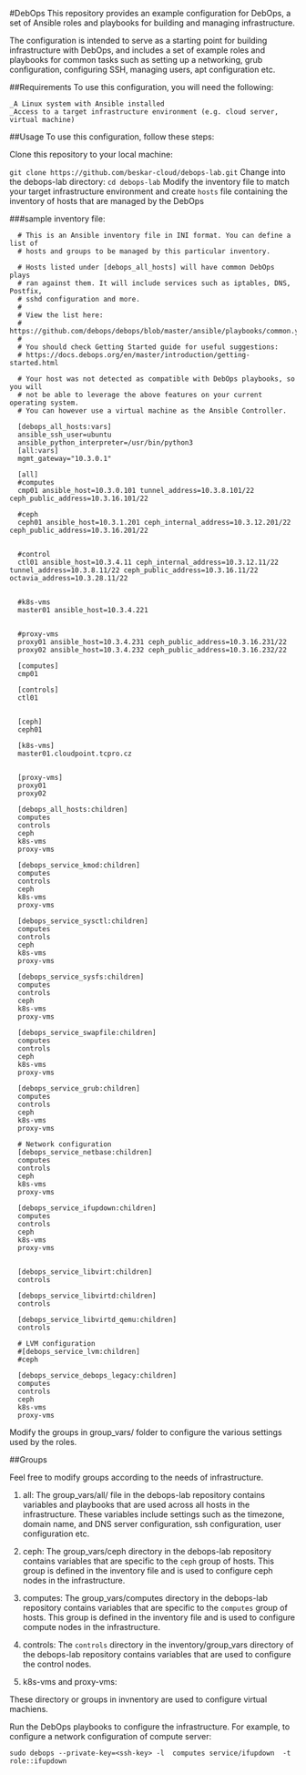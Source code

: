 #DebOps
This repository provides an example configuration for DebOps, a set of Ansible roles and playbooks for building and managing infrastructure.

The configuration is intended to serve as a starting point for building infrastructure with DebOps, and includes a set of example roles and
playbooks for common tasks such as setting up a networking, grub configuration, configuring SSH, managing users, apt configuration etc.

##Requirements
To use this configuration, you will need the following:

	_A Linux system with Ansible installed
	_Access to a target infrastructure environment (e.g. cloud server, virtual machine)

##Usage
To use this configuration, follow these steps:

Clone this repository to your local machine:

```git clone https://github.com/beskar-cloud/debops-lab.git```
Change into the debops-lab directory:
```cd debops-lab```
Modify the inventory file to match your target infrastructure environment and create `hosts` file containing the inventory of hosts that are 
managed by the DebOps

###sample inventory file:
```
  # This is an Ansible inventory file in INI format. You can define a list of
  # hosts and groups to be managed by this particular inventory.

  # Hosts listed under [debops_all_hosts] will have common DebOps plays
  # ran against them. It will include services such as iptables, DNS, Postfix,
  # sshd configuration and more.
  #
  # View the list here:
  # https://github.com/debops/debops/blob/master/ansible/playbooks/common.yml
  #
  # You should check Getting Started guide for useful suggestions:
  # https://docs.debops.org/en/master/introduction/getting-started.html

  # Your host was not detected as compatible with DebOps playbooks, so you will
  # not be able to leverage the above features on your current operating system.
  # You can however use a virtual machine as the Ansible Controller.

  [debops_all_hosts:vars]
  ansible_ssh_user=ubuntu  
  ansible_python_interpreter=/usr/bin/python3 
  [all:vars]
  mgmt_gateway="10.3.0.1"

  [all]
  #computes
  cmp01 ansible_host=10.3.0.101 tunnel_address=10.3.8.101/22 ceph_public_address=10.3.16.101/22

  #ceph
  ceph01 ansible_host=10.3.1.201 ceph_internal_address=10.3.12.201/22 ceph_public_address=10.3.16.201/22 


  #control
  ctl01 ansible_host=10.3.4.11 ceph_internal_address=10.3.12.11/22 tunnel_address=10.3.8.11/22 ceph_public_address=10.3.16.11/22 octavia_address=10.3.28.11/22 


  #k8s-vms
  master01 ansible_host=10.3.4.221


  #proxy-vms
  proxy01 ansible_host=10.3.4.231 ceph_public_address=10.3.16.231/22  
  proxy02 ansible_host=10.3.4.232 ceph_public_address=10.3.16.232/22

  [computes]
  cmp01

  [controls]
  ctl01


  [ceph]
  ceph01

  [k8s-vms]
  master01.cloudpoint.tcpro.cz


  [proxy-vms]
  proxy01
  proxy02

  [debops_all_hosts:children]
  computes
  controls
  ceph
  k8s-vms
  proxy-vms

  [debops_service_kmod:children]
  computes
  controls
  ceph
  k8s-vms
  proxy-vms

  [debops_service_sysctl:children]
  computes
  controls
  ceph
  k8s-vms
  proxy-vms

  [debops_service_sysfs:children]
  computes
  controls
  ceph
  k8s-vms
  proxy-vms

  [debops_service_swapfile:children]
  computes
  controls
  ceph
  k8s-vms
  proxy-vms

  [debops_service_grub:children]
  computes
  controls
  ceph
  k8s-vms
  proxy-vms

  # Network configuration
  [debops_service_netbase:children]
  computes
  controls
  ceph
  k8s-vms
  proxy-vms

  [debops_service_ifupdown:children]
  computes
  controls
  ceph
  k8s-vms
  proxy-vms


  [debops_service_libvirt:children]
  controls

  [debops_service_libvirtd:children]
  controls

  [debops_service_libvirtd_qemu:children]
  controls

  # LVM configuration
  #[debops_service_lvm:children]
  #ceph

  [debops_service_debops_legacy:children]
  computes
  controls
  ceph
  k8s-vms
  proxy-vms
```
Modify the groups in group_vars/ folder to configure the various settings used by the roles.

##Groups

Feel free to modify groups according to the needs of infrastructure.

1.  all:
The group_vars/all/ file in the debops-lab repository contains variables and playbooks that are used across all hosts in the infrastructure. 
These variables include settings such as the timezone, domain name, and DNS server configuration, ssh configuration, user configuration etc.

2.  ceph:
The group_vars/ceph directory in the debops-lab repository contains variables that are specific to the `ceph` group of hosts. 
This group is defined in the inventory file and is used to configure ceph nodes in the infrastructure.

3.  computes:
The group_vars/computes directory in the debops-lab repository contains variables that are specific to the `computes` group of hosts. 
This group is defined in the inventory file and is used to configure compute nodes in the infrastructure.

4.  controls:
The `controls` directory in the inventory/group_vars directory of the debops-lab repository contains variables that are used to configure 
the control nodes.

5. k8s-vms and proxy-vms: 

These directory or groups in invnentory are used to configure virtual machiens. 

Run the DebOps playbooks to configure the infrastructure. For example, to configure a network configuration of compute server:

```sudo debops --private-key=<ssh-key> -l  computes service/ifupdown  -t role::ifupdown```



